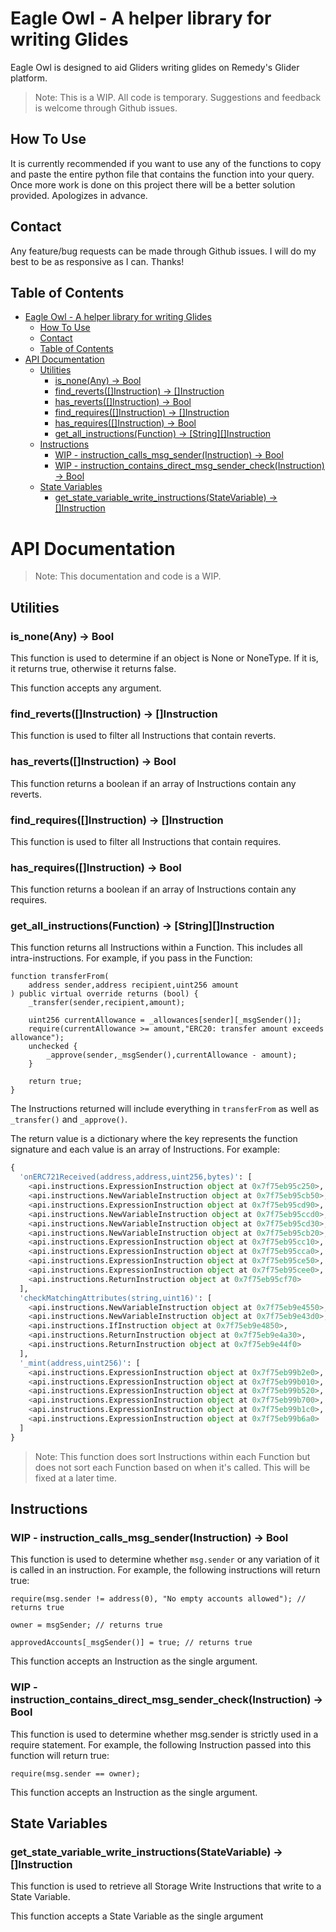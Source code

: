 
# Eagle Owl - A helper library for writing Glides

Eagle Owl is designed to aid Gliders writing glides on Remedy's Glider platform.

> Note: This is a WIP. All code is temporary. Suggestions and feedback is welcome through Github issues.

## How To Use 

It is currently recommended if you want to use any of the functions to copy and paste the entire python file that contains the function into your query. Once more work is done on this project there will be a better solution provided. Apologizes in advance.

## Contact

Any feature/bug requests can be made through Github issues. I will do my best to be as responsive as I can. Thanks!

## Table of Contents

- [Eagle Owl - A helper library for writing Glides](#eagle-owl---a-helper-library-for-writing-glides)
  - [How To Use](#how-to-use)
  - [Contact](#contact)
  - [Table of Contents](#table-of-contents)
- [API Documentation](#api-documentation)
  - [Utilities](#utilities)
    - [is\_none(Any) -\> Bool](#is_noneany---bool)
    - [find\_reverts(\[\]Instruction) -\> \[\]Instruction](#find_revertsinstruction---instruction)
    - [has\_reverts(\[\]Instruction) -\> Bool](#has_revertsinstruction---bool)
    - [find\_requires(\[\]Instruction) -\> \[\]Instruction](#find_requiresinstruction---instruction)
    - [has\_requires(\[\]Instruction) -\> Bool](#has_requiresinstruction---bool)
    - [get\_all\_instructions(Function) -\> \[String\]\[\]Instruction](#get_all_instructionsfunction---stringinstruction)
  - [Instructions](#instructions)
    - [WIP - instruction\_calls\_msg\_sender(Instruction) -\> Bool](#wip---instruction_calls_msg_senderinstruction---bool)
    - [WIP - instruction\_contains\_direct\_msg\_sender\_check(Instruction) -\> Bool](#wip---instruction_contains_direct_msg_sender_checkinstruction---bool)
  - [State Variables](#state-variables)
    - [get\_state\_variable\_write\_instructions(StateVariable) -\> \[\]Instruction](#get_state_variable_write_instructionsstatevariable---instruction)


# API Documentation

> Note: This documentation and code is a WIP.

## Utilities

### is_none(Any) -> Bool

This function is used to determine if an object is None or NoneType. If it is, it returns true, otherwise it returns false.

This function accepts any argument.

### find_reverts([]Instruction) -> []Instruction

This function is used to filter all Instructions that contain reverts.


### has_reverts([]Instruction) -> Bool

This function returns a boolean if an array of Instructions contain any reverts.


### find_requires([]Instruction) -> []Instruction

This function is used to filter all Instructions that contain requires.


### has_requires([]Instruction) -> Bool

This function returns a boolean if an array of Instructions contain any requires.

### get_all_instructions(Function) -> [String][]Instruction

This function returns all Instructions within a Function. This includes all intra-instructions. For example, if you pass in the Function:

```solidity
function transferFrom(
    address sender,address recipient,uint256 amount
) public virtual override returns (bool) {
    _transfer(sender,recipient,amount);

    uint256 currentAllowance = _allowances[sender][_msgSender()];
    require(currentAllowance >= amount,"ERC20: transfer amount exceeds allowance");
    unchecked {
        _approve(sender,_msgSender(),currentAllowance - amount);
    }

    return true;
}
```

The Instructions returned will include everything in `transferFrom` as well as `_transfer()` and `_approve()`.

The return value is a dictionary where the key represents the function signature and each value is an array of Instructions. For example:

```python
{
  'onERC721Received(address,address,uint256,bytes)': [
    <api.instructions.ExpressionInstruction object at 0x7f75eb95c250>, 
    <api.instructions.NewVariableInstruction object at 0x7f75eb95cb50>, 
    <api.instructions.ExpressionInstruction object at 0x7f75eb95cd90>, 
    <api.instructions.NewVariableInstruction object at 0x7f75eb95ccd0>, 
    <api.instructions.NewVariableInstruction object at 0x7f75eb95cd30>, 
    <api.instructions.NewVariableInstruction object at 0x7f75eb95cb20>, 
    <api.instructions.ExpressionInstruction object at 0x7f75eb95cc10>, 
    <api.instructions.ExpressionInstruction object at 0x7f75eb95cca0>, 
    <api.instructions.ExpressionInstruction object at 0x7f75eb95ce50>, 
    <api.instructions.ExpressionInstruction object at 0x7f75eb95cee0>, 
    <api.instructions.ReturnInstruction object at 0x7f75eb95cf70>
  ], 
  'checkMatchingAttributes(string,uint16)': [
    <api.instructions.NewVariableInstruction object at 0x7f75eb9e4550>, 
    <api.instructions.NewVariableInstruction object at 0x7f75eb9e43d0>, 
    <api.instructions.IfInstruction object at 0x7f75eb9e4850>, 
    <api.instructions.ReturnInstruction object at 0x7f75eb9e4a30>, 
    <api.instructions.ReturnInstruction object at 0x7f75eb9e44f0>
  ],
  '_mint(address,uint256)': [
    <api.instructions.ExpressionInstruction object at 0x7f75eb99b2e0>, 
    <api.instructions.ExpressionInstruction object at 0x7f75eb99b010>, 
    <api.instructions.ExpressionInstruction object at 0x7f75eb99b520>, 
    <api.instructions.ExpressionInstruction object at 0x7f75eb99b700>, 
    <api.instructions.ExpressionInstruction object at 0x7f75eb99b1c0>, 
    <api.instructions.ExpressionInstruction object at 0x7f75eb99b6a0>
  ]
}
```

> Note: This function does sort Instructions within each Function but does not sort each Function based on when it's called. This will be fixed at a later time.




## Instructions

### WIP - instruction_calls_msg_sender(Instruction) -> Bool

This function is used to determine whether `msg.sender` or any variation of it is called in an instruction. For example, the following instructions will return true:

```solidity
require(msg.sender != address(0), "No empty accounts allowed"); // returns true

owner = msgSender; // returns true

approvedAccounts[_msgSender()] = true; // returns true

```

This function accepts an Instruction as the single argument.


### WIP - instruction_contains_direct_msg_sender_check(Instruction) -> Bool

This function is used to determine whether msg.sender is strictly used in a require statement. For example, the following Instruction passed into this function will return true:

```solidity
require(msg.sender == owner);
```

This function accepts an Instruction as the single argument.


## State Variables

### get_state_variable_write_instructions(StateVariable) -> []Instruction

This function is used to retrieve all Storage Write Instructions that write to a State Variable. 

This function accepts a State Variable as the single argument